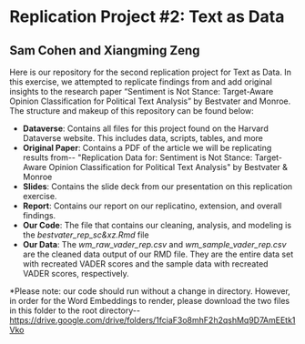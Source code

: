 # Replication Project #2: Text as Data
## Sam Cohen and Xiangming Zeng

Here is our repository for the second replication project for Text as Data. In this exercise, we attempted to replicate findings from and add original insights to the research paper “Sentiment is Not Stance: Target-Aware Opinion Classification for Political Text Analysis” by Bestvater and Monroe. The structure and makeup of this repository can be found below: 
- **Dataverse**: Contains all files for this project found on the Harvard Dataverse website. This includes data, scripts, tables, and more
- **Original Paper**: Contains a PDF of the article we will be replicating results from-- "Replication Data for: Sentiment is Not Stance: Target-Aware Opinion Classification for Political Text Analysis" by Bestvater & Monroe
- **Slides**: Contains the slide deck from our presentation on this replication exercise.
- **Report**: Contains our report on our replicatino, extension, and overall findings.
- **Our Code**: The file that contains our cleaning, analysis, and modeling is the *bestvater_rep_sc&xz.Rmd* file
- **Our Data**: The *wm_raw_vader_rep.csv* and *wm_sample_vader_rep.csv* are the cleaned data output of our RMD file. They are the entire data set with recreated VADER scores and the sample data with recreated VADER scores, respectively.

*Please note: our code should run without a change in directory. However, in order for the Word Embeddings to render, please download the two files in this folder to the root directory-- https://drive.google.com/drive/folders/1fciaF3o8mhF2h2qshMq9D7AmEEtk1Vko
